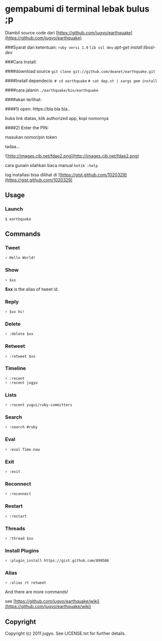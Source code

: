 gempabumi di terminal lebak bulus ;p
=====

Diambil source code dari [https://github.com/jugyo/earthquake](https://github.com/jugyo/earthquake)  

###Syarat dan ketentuan: 
	`ruby versi 1.9`
	`lib ssl dev` *apt-get install libssl-dev*

###Cara Install:

####download source
`git clone git://github.com/deanet/earthquake.git`

####Install dependecis:
`# cd earthquake`
`# cat dep.xt | xargs gem install`

####cara jalanin
`./earthquake/bin/earthquake`

####akan terlihat:

####1) open: https://bla bla bla..

buka link diatas, klik authorized app, kopi nomornya

####2) Enter the PIN: 

masukan nomor/pin token

tadaa...

![http://images.cjb.net/fdae2.png](http://images.cjb.net/fdae2.png)

cara gunain silahkan baca manual `ketik :help`

log installasi bisa dilihat di ![https://gist.github.com/1020329](https://gist.github.com/1020329)

Usage
----

### Launch

    $ earthquake

Commands
----

### Tweet

    ⚡ Hello World!

### Show

    ⚡ $xx

**$xx** is the alias of tweet id.

### Reply

    ⚡ $xx hi!

### Delete

    ⚡ :delete $xx

### Retweet

    ⚡ :retweet $xx

### Timeline

    ⚡ :recent
    ⚡ :recent jugyo

### Lists

    ⚡ :recent yugui/ruby-committers

### Search

    ⚡ :search #ruby

### Eval

    ⚡ :eval Time.now

### Exit

    ⚡ :exit

### Reconnect

    ⚡ :reconnect

### Restart

    ⚡ :restart

### Threads

    ⚡ :thread $xx

### Install Plugins

    ⚡ :plugin_install https://gist.github.com/899506

### Alias

    ⚡ :alias rt retweet

And there are more commands!

see [https://github.com/jugyo/earthquake/wiki](https://github.com/jugyo/earthquake/wiki)

Copyright
----

Copyright (c) 2011 jugyo. See LICENSE.txt for further details.
